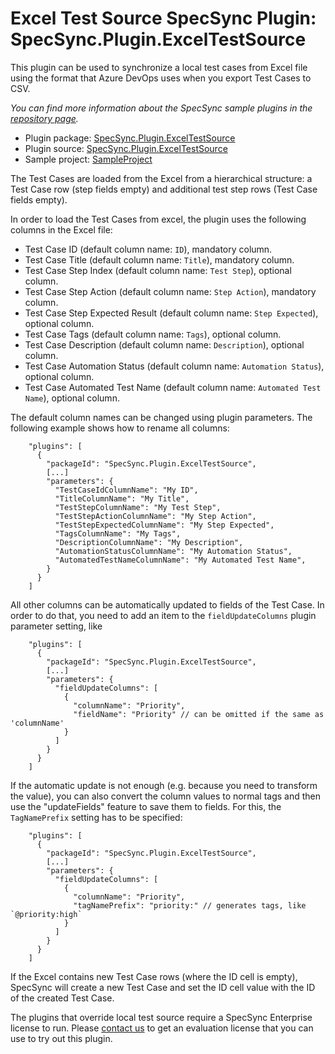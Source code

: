 # Excel Test Source SpecSync Plugin: SpecSync.Plugin.ExcelTestSource

This plugin can be used to synchronize a local test cases from Excel file using the format that Azure DevOps uses when you export Test Cases to CSV. 

*You can find more information about the SpecSync sample plugins in the [repository page](https://github.com/specsolutions/specsync-sample-plugins#readme).*

* Plugin package: [SpecSync.Plugin.ExcelTestSource](https://www.nuget.org/packages/SpecSync.Plugin.ExcelTestSource)
* Plugin source: [SpecSync.Plugin.ExcelTestSource](SpecSync.Plugin.ExcelTestSource)
* Sample project: [SampleProject](SampleProject)

The Test Cases are loaded from the Excel from a hierarchical structure: a Test Case row (step fields empty) and additional test step rows (Test Case fields empty).

In order to load the Test Cases from excel, the plugin uses the following columns in the Excel file:
* Test Case ID (default column name: `ID`), mandatory column.
* Test Case Title (default column name: `Title`), mandatory column.
* Test Case Step Index (default column name: `Test Step`), optional column.
* Test Case Step Action (default column name: `Step Action`), mandatory column.
* Test Case Step Expected Result (default column name: `Step Expected`), optional column.
* Test Case Tags (default column name: `Tags`), optional column.
* Test Case Description (default column name: `Description`), optional column.
* Test Case Automation Status (default column name: `Automation Status`), optional column.
* Test Case Automated Test Name (default column name: `Automated Test Name`), optional column.

The default column names can be changed using plugin parameters. The following example shows how to rename all columns:

```
    "plugins": [
      {
        "packageId": "SpecSync.Plugin.ExcelTestSource",
        [...]
        "parameters": {
          "TestCaseIdColumnName": "My ID",
          "TitleColumnName": "My Title",
          "TestStepColumnName": "My Test Step",
          "TestStepActionColumnName": "My Step Action",
          "TestStepExpectedColumnName": "My Step Expected",
          "TagsColumnName": "My Tags",
          "DescriptionColumnName": "My Description",
          "AutomationStatusColumnName": "My Automation Status",
          "AutomatedTestNameColumnName": "My Automated Test Name",
        }
      }
    ]
```


All other columns can be automatically updated to fields of the Test Case. In order to do that, you need to add an item to the `fieldUpdateColumns` plugin parameter setting, like

```
    "plugins": [
      {
        "packageId": "SpecSync.Plugin.ExcelTestSource",
        [...]
        "parameters": {
          "fieldUpdateColumns": [
            {
              "columnName": "Priority",
              "fieldName": "Priority" // can be omitted if the same as 'columnName'
            }
          ]
        }
      }
    ]
```

If the automatic update is not enough (e.g. because you need to transform the value), you can also convert the column values to normal tags and then use the "updateFields" feature to save them to fields. For this, the `TagNamePrefix` setting has to be specified:


```
    "plugins": [
      {
        "packageId": "SpecSync.Plugin.ExcelTestSource",
        [...]
        "parameters": {
          "fieldUpdateColumns": [
            {
              "columnName": "Priority",
              "tagNamePrefix": "priority:" // generates tags, like `@priority:high`
            }
          ]
        }
      }
    ]
```

If the Excel contains new Test Case rows (where the ID cell is empty), SpecSync will create a new Test Case and 
set the ID cell value with the ID of the created Test Case.

The plugins that override local test source require a SpecSync Enterprise license to run. Please [contact us](https://specsolutions.gitbook.io/specsync/contact/specsync-support) to get an evaluation license that you can use to try out this plugin.
